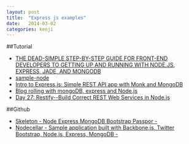 ```yaml
---
layout: post
title:  "Express js examples"
date:   2014-03-02
categories: kenji
---
```


##Tutorial

- [THE DEAD-SIMPLE STEP-BY-STEP GUIDE FOR FRONT-END DEVELOPERS TO GETTING UP AND RUNNING WITH NODE.JS, EXPRESS, JADE, AND MONGODB](http://cwbuecheler.com/web/tutorials/2013/node-express-mongo/)
- [sample-node][sample-node]
- [Intro to Express.js: Simple REST API app with Monk and MongoDB][intro-express]
- [Blog rolling with mongoDB, express and Node.js](http://howtonode.org/express-mongodb)
- [Day 27: Restify--Build Correct REST Web Services in Node.js](https://www.openshift.com/blogs/day-27-restify-build-correct-rest-web-services-in-nodejs)


##Github
- [Skeleton - Node Express MongoDB Bootstrap Passpor -][skeleton]
- [Nodecellar - Sample application built with Backbone.js, Twitter Bootstrap, Node.js, Express, MongoDB -](https://github.com/ccoenraets/nodecellar)


[sample-node]: http://blog.ijasoneverett.com/2013/03/a-sample-app-with-node-js-express-and-mongodb-part-1/
[skeleton]: https://github.com/dstroot/skeleton
[intro-express]: http://webapplog.com/intro-to-express-js-simple-rest-api-app-with-monk-and-mongodb/